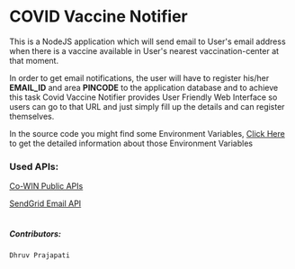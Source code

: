 # COVID Vaccine Notifier

This is a NodeJS application which will send email to User's email address when there is a vaccine available in User's nearest vaccination-center at that moment.

In order to get email notifications, the user will have to register his/her **EMAIL_ID** and area **PINCODE** to the application database and to achieve this task Covid Vaccine Notifier provides User Friendly Web Interface so users can go to that URL and just simply fill up the details and can register themselves.

In the source code you might find some Environment Variables,
[Click Here](/env.readme.txt) to get the detailed information about those Environment Variables

### Used APIs:

[Co-WIN Public APIs](https://apisetu.gov.in/public/marketplace/api/cowin)

[SendGrid Email API](https://sendgrid.com/solutions/email-api/)
<br>
<br>

##### Contributors:
    Dhruv Prajapati